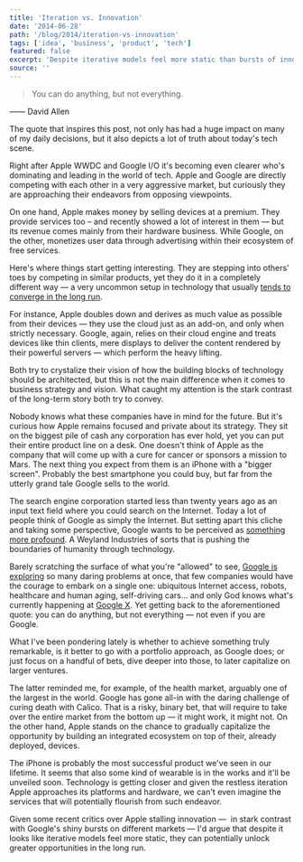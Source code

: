 ```yaml
---
title: 'Iteration vs. Innovation'
date: '2014-06-28'
path: '/blog/2014/iteration-vs-innovation'
tags: ['idea', 'business', 'product', 'tech']
featured: false
excerpt: 'Despite iterative models feel more static than bursts of innovation, they can potentially unlock greater opportunities in the long run. Hence, to achieve something truly remarkable, is it better to go with a portfolio approach or just focus on a handful of bets?'
source: ''
---
```


> You can do anything, but not everything.

—— David Allen

The quote that inspires this post, not only has had a huge impact on many of my daily decisions, but it also depicts a lot of truth about today's tech scene.

Right after Apple WWDC and Google I/O it's becoming even clearer who's dominating and leading in the world of tech. Apple and Google are directly competing with each other in a very aggressive market, but curiously they are approaching their endeavors from opposing viewpoints.

On one hand, Apple makes money by selling devices at a premium. They provide services too – and recently showed a lot of interest in them — but its revenue comes mainly from their hardware business. While Google, on the other, monetizes user data through advertising within their ecosystem of free services.

Here's where things start getting interesting. They are stepping into others' toes by competing in similar products, yet they do it in a completely different way — a very uncommon setup in technology that usually [tends to converge in the long run](https://en.wikipedia.org/wiki/Technological_convergence).

For instance, Apple doubles down and derives as much value as possible from their devices — they use the cloud just as an add-on, and only when strictly necessary. Google, again, relies on their cloud engine and treats devices like thin clients, mere displays to deliver the content rendered by their powerful servers — which perform the heavy lifting.

Both try to crystalize their vision of how the building blocks of technology should be architected, but this is not the main difference when it comes to business strategy and vision. What caught my attention is the stark contrast of the long-term story both try to convey.

Nobody knows what these companies have in mind for the future. But it's curious how Apple remains focused and private about its strategy. They sit on the biggest pile of cash any corporation has ever hold, yet you can put their entire product line on a desk. One doesn't think of Apple as the company that will come up with a cure for cancer or sponsors a mission to Mars. The next thing you expect from them is an iPhone with a "bigger screen". Probably the best smartphone you could buy, but far from the utterly grand tale Google sells to the world.

The search engine corporation started less than twenty years ago as an input text field where you could search on the Internet. Today a lot of people think of Google as simply the Internet. But setting apart this cliche and taking some perspective, Google wants to be perceived as [something more profound](https://www.linkedin.com/pulse/20131031003105-24171--googlewinseverything-part-1). A Weyland Industries of sorts that is pushing the boundaries of humanity through technology.

Barely scratching the surface of what you're "allowed" to see, [Google is exploring](http://arstechnica.com/gadgets/2014/02/the-2014-google-tracker-everything-we-know-google-is-working-on-this-year/) so many daring problems at once, that few companies would have the courage to embark on a single one: ubiquitous Internet access, robots, healthcare and human aging, self-driving cars… and only God knows what's currently happening at [Google X](http://en.wikipedia.org/wiki/Google_X). Yet getting back to the aforementioned quote: you can do anything, but not everything — not even if you are Google.

What I've been pondering lately is whether to achieve something truly remarkable, is it better to go with a portfolio approach, as Google does; or just focus on a handful of bets, dive deeper into those, to later capitalize on larger ventures.

The latter reminded me, for example, of the health market, arguably one of the largest in the world. Google has gone all-in with the daring challenge of curing death with Calico. That is a risky, binary bet, that will require to take over the entire market from the bottom up — it might work, it might not. On the other hand, Apple stands on the chance to gradually capitalize the opportunity by building an integrated ecosystem on top of their, already deployed, devices.

The iPhone is probably the most successful product we've seen in our lifetime. It seems that also some kind of wearable is in the works and it'll be unveiled soon. Technology is getting closer and given the restless iteration Apple approaches its platforms and hardware, we can't even imagine the services that will potentially flourish from such endeavor.

Given some recent critics over Apple stalling innovation —  in stark contrast with Google's shiny bursts on different markets — I'd argue that despite it looks like iterative models feel more static, they can potentially unlock greater opportunities in the long run.
